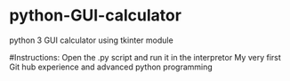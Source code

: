 # python-GUI-calculator
python 3 GUI calculator using tkinter module

#Instructions:
Open the .py script and run it in the interpretor
My very first Git hub experience and advanced python programming
